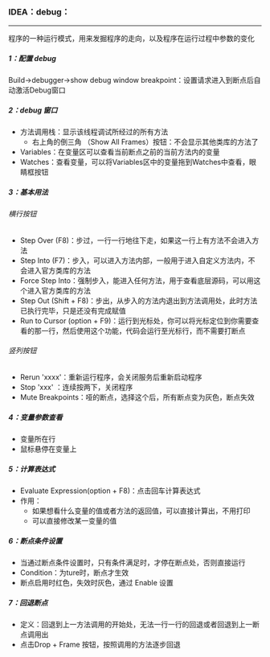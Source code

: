### IDEA：debug：

------

程序的一种运行模式，用来发掘程序的走向，以及程序在运行过程中参数的变化

##### 1：配置 debug

Build->debugger->show debug window breakpoint：设置请求进入到断点后自动激活Debug窗口

##### 2：debug 窗口

- 方法调用栈：显示该线程调试所经过的所有方法
  - 右上角的倒三角 （Show All Frames）按钮：不会显示其他类库的方法了
- Variables：在变量区可以查看当前断点之前的当前方法内的变量
- Watches：查看变量，可以将Variables区中的变量拖到Watches中查看，眼睛框按钮

##### 3：基本用法

###### 横行按钮

- Step Over (F8)：步过，一行一行地往下走，如果这一行上有方法不会进入方法
- Step Into (F7)：步入，可以进入方法内部，一般用于进入自定义方法内，不会进入官方类库的方法
- Force Step Into：强制步入，能进入任何方法，用于查看底层源码，可以用这个进入官方类库的方法
- Step Out (Shift + F8)：步出，从步入的方法内退出到方法调用处，此时方法已执行完毕，只是还没有完成赋值
- Run to Cursor (option + F9)：运行到光标处，你可以将光标定位到你需要查看的那一行，然后使用这个功能，代码会运行至光标行，而不需要打断点

###### 竖列按钮

-  Rerun 'xxxx'：重新运行程序，会关闭服务后重新启动程序
- Stop 'xxx' ：连续按两下，关闭程序
- Mute Breakpoints：哑的断点，选择这个后，所有断点变为灰色，断点失效

##### 4：变量参数查看

- 变量所在行
- 鼠标悬停在变量上

##### 5：计算表达式

- Evaluate Expression(option + F8)：点击回车计算表达式 
- 作用：
  - 如果想看什么变量的值或者方法的返回值，可以直接计算出，不用打印
  - 可以直接修改某一变量的值

##### 6：断点条件设置

- 当通过断点条件设置时，只有条件满足时，才停在断点处，否则直接运行
- Condition：为ture时，断点才生效
- 断点启用时红色，失效时灰色，通过 Enable 设置

##### 7：回退断点

- 定义：回退到上一方法调用的开始处，无法一行一行的回退或者回退到上一断点调用出
- 点击Drop + Frame 按钮，按照调用的方法逐步回退



